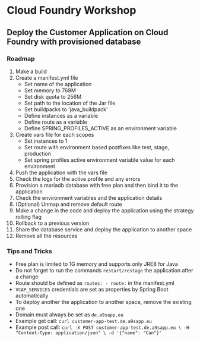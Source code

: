 # Cloud Foundry Workshop

## Deploy the Customer Application on Cloud Foundry with provisioned database

### Roadmap

1. Make a build
2. Create a manifest.yml file
   * Set name of the application
   * Set memory to 768M
   * Set disk quota to 256M
   * Set path to the location of the Jar file
   * Set buildpacks to 'java_buildpack'
   * Define instances as a variable
   * Define route as a variable
   * Define SPRING_PROFILES_ACTIVE as an environment variable
3. Create vars file for each scopes
   * Set instances to 1 
   * Set route with environment based postfixes like test, stage, production
   * Set spring profiles active environment variable value for each environment
4. Push the application with the vars file
5. Check the logs for the active profile and any errors
6. Provision a mariadb database with free plan and then bind it to the application
7. Check the environment variables and the application details
8. (Optional) Unmap and remove default route
9. Make a change in the code and deploy the application using the strategy rolling flag
10. Rollback to a previous version
11. Share the database service and deploy the application to another space
12. Remove all the resources

### Tips and Tricks

* Free plan is limited to 1G memory and supports only JRE8 for Java
* Do not forget to run the commands `restart/restage` the application after a change
* Route should be defined as `routes: - route:` in the manifest.yml
* `VCAP_SERVICES` credentials are set as properties by Spring Boot automatically
* To deploy another the application to another space, remove the existing one
* Domain must always be set as `de.a9sapp.eu`
* Example get call: `curl customer-app-test.de.a9sapp.eu`
* Example post call: `curl -X POST customer-app-test.de.a9sapp.eu \
  -H "Content-Type: application/json" \
  -d '{"name": "Can"}' `